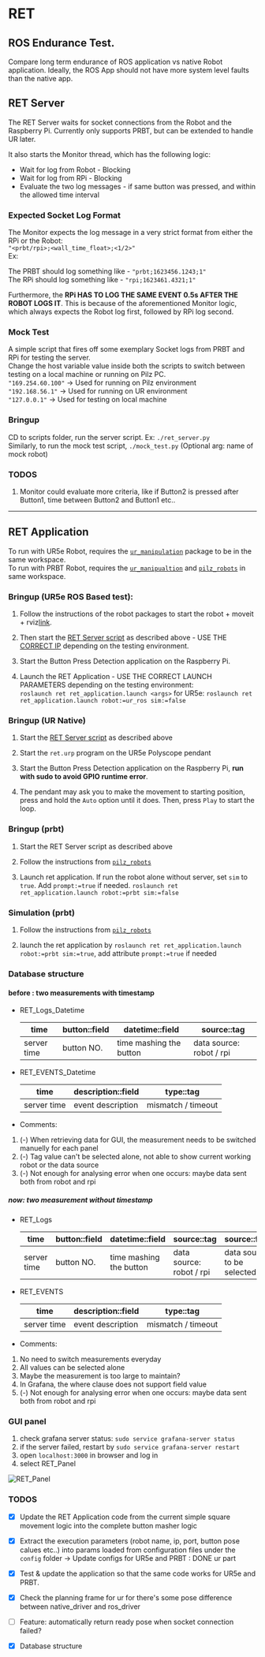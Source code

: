 # RET
## ROS Endurance Test.

Compare long term endurance of ROS application vs native Robot application. Ideally, the ROS App should not have more system level faults than the native app.

## RET Server
The RET Server waits for socket connections from the Robot and the Raspberry Pi. Currently only supports PRBT, but can be extended to handle UR later.

It also starts the Monitor thread, which has the following logic:   
* Wait for log from Robot - Blocking
* Wait for log from RPi - Blocking
* Evaluate the two log messages - if same button was pressed, and within the allowed time interval

### Expected Socket Log Format
The Monitor expects the log message in a very strict format from either the RPi or the Robot:   
`"<prbt/rpi>;<wall_time_float>;<1/2>"`   
Ex: 

The PRBT should log something like - `"prbt;1623456.1243;1"`   
The RPi should log something like - `"rpi;1623461.4321;1"`   

Furthermore, the **RPi HAS TO LOG THE SAME EVENT 0.5s AFTER THE ROBOT LOGS IT**. This is because of the aforementioned Monitor logic, which always expects the Robot log first, followed by RPi log second.

### Mock Test
A simple script that fires off some exemplary Socket logs from PRBT and RPi for testing the server.   
Change the host variable value inside both the scripts to switch between testing on a local machine or running on Pilz PC.   
`"169.254.60.100"` -> Used for running on Pilz environment     
`"192.168.56.1"` -> Used for running on UR environment     
`"127.0.0.1"` -> Used for testing on local machine   

### Bringup
CD to scripts folder, run the server script. Ex: `./ret_server.py`   
Similarly, to run the mock test script, `./mock_test.py`  (Optional arg: name of mock robot)


### TODOS
1. Monitor could evaluate more criteria, like if Button2 is pressed after Button1, time between Button2 and Button1 etc..

---

## RET Application

To run with UR5e Robot, requires the [`ur_manipulation`](https://github.com/ipa-kut/ur_manipulation) package to be in the same workspace.   
To run with PRBT Robot, requires the [`ur_manipualtion`](https://github.com/ipa-kut-cl/ur_manipulation) and [`pilz_robots`](https://github.com/IPA-KUT-CL/pilz_robots) in same workspace.

### Bringup (UR5e ROS Based test):

1. Follow the instructions of the robot packages to start the robot + moveit + rviz[link](https://github.com/ipa-kut/ur_manipulation#ur5e-real-robot).

2. Then start the [RET Server script](https://github.com/ipa-kut/ret#bringup) as described above - USE THE [CORRECT IP](https://github.com/ipa-kut/ret#mock-test) depending on the testing environment.

3. Start the Button Press Detection application on the Raspberry Pi.

4. Launch the RET Application - USE THE CORRECT LAUNCH PARAMETERS depending on the testing environment:   
`roslaunch ret ret_application.launch <args>`
for UR5e:
`roslaunch ret ret_application.launch robot:=ur_ros sim:=false`

### Bringup (UR Native)

1. Start the [RET Server script](https://github.com/ipa-kut/ret#bringup) as described above

2. Start the `ret.urp` program on the UR5e Polyscope pendant

3. Start the Button Press Detection application on the Raspberry Pi, **run with sudo to avoid GPIO runtime error**.

4. The pendant may ask you to make the movement to starting position, press and hold the `Auto` option until it does. Then, press `Play` to start the loop.

### Bringup (prbt)
1. Start the RET Server script as described above

2. Follow the instructions from [`pilz_robots`](https://github.com/IPA-KUT-CL/pilz_robots#on-robot)

3. Launch ret application. If run the robot alone without server, set `sim` to `true`. Add `prompt:=true` if needed.
   ```roslaunch ret ret_application.launch robot:=prbt sim:=false``` 

### Simulation (prbt)
1. Follow the instructions from [`pilz_robots`](https://github.com/IPA-KUT-CL/pilz_robots#simulation)
   
2. launch the ret application by `roslaunch ret ret_application.launch robot:=prbt sim:=true`, add attribute `prompt:=true` if needed

### Database structure

#### before : two measurements with timestamp
- RET_Logs_Datetime

    | time | button::field | datetime::field | source::tag |
    | ---- | ---- | ---- | ---- |
    | server time | button NO. | time mashing the button | data source: robot / rpi |

- RET_EVENTS_Datetime

    |time|description::field|type::tag|
    |----|----|----|
    |server time|event description|mismatch / timeout|

- Comments:
 1. (-) When retrieving data for GUI, the measurement needs to be switched manuelly for each panel
 2. (-) Tag value can't be selected alone, not able to show current working robot or the data source
 3. (-) Not enough for analysing error when one occurs: maybe data sent both from robot and rpi

##### now: two measurement without timestamp
- RET_Logs

    |time|button::field|datetime::field|source::tag|source::field|button::tag|
    |----|----|----|----|----|----|
    |server time|button NO.|time mashing the button|data source: robot / rpi|data source to be selected|button NO. for where clause|

- RET_EVENTS
  
    |time|description::field|type::tag|
    |----|----|----|
    |server time|event description|mismatch / timeout|

- Comments:
 1. No need to switch measurements everyday
 2. All values can be selected alone
 3. Maybe the measurement is too large to maintain?
 4. In Grafana, the where clause does not support field value
 5. (-) Not enough for analysing error when one occurs: maybe data sent both from robot and rpi 

### GUI panel
1. check grafana server status: `sudo service grafana-server status`
2. if the server failed, restart by `sudo service grafana-server restart`
3. open `localhost:3000` in browser and log in
4. select RET_Panel

![RET_Panel](./media/Screenshot%20from%202022-04-06%2015-22-48.png)

### TODOS

- [x] Update the RET Application code from the current simple square movement logic into the complete button masher logic
- [x] Extract the execution parameters (robot name, ip, port, button pose calues etc..) into params loaded from configuration files under the `config` folder -> Update configs for UR5e and PRBT : DONE ur part
- [x] Test & update the application so that the same code works for UR5e and PRBT.
- [x] Check the planning frame for ur for there's some pose difference between native_driver and ros_driver
- [ ] Feature: automatically return ready pose when socket connection failed?
- [x] Database structure

